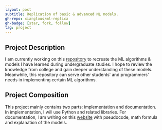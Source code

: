 ```yaml
---
layout: post
subtitle: Replication of basic & advanced ML models.
gh-repo: xianglous/ml-replica
gh-badge: [star, fork, follow]
tag: project
---
```


## Project Description
I am currently working on this [repository](https://github.com/xianglous/ml-replica) to recreate the ML algorithms & models I have learned during undergraduate studies. I hope to review the knowledge from college and gain deeper understanding of these models. Meanwhile, this repository can serve other students' and programmers' needs in implementing certain ML algorithms.

## Project Composition
This project mainly contains two parts: implementation and documentation. In implementation, I will use Python and related libraries. For documentation, I am writing on this [website](https://xianglous.github.io/ml-replica/) with pseudocode, math formula and explanation of the models.